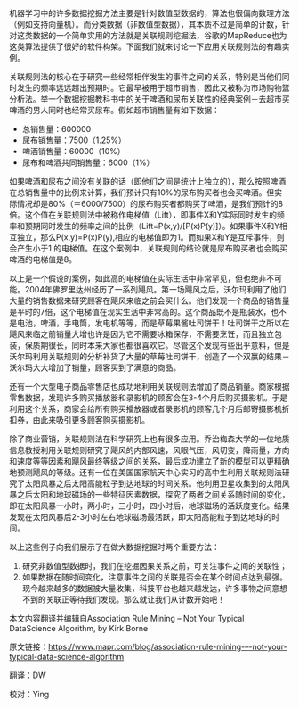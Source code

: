 机器学习中的许多数据挖掘方法主要是针对数值型数据的，算法也很偏向数理方法（例如支持向量机）。而分类数据（非数值型数据），其本质不过是简单的计数，针对这类数据的一个简单实用的方法就是关联规则挖掘法，谷歌的MapReduce也为这类算法提供了很好的软件构架。下面我们就来讨论一下应用关联规则法的有趣实例。
 
关联规则法的核心在于研究一些经常相伴发生的事件之间的关系，特别是当他们同时发生的频率远远超出预期时。它最早被用于超市销售，因此又被称为市场购物篮分析法。举一个数据挖掘教科书中的关于啤酒和尿布关联性的经典案例－去超市买啤酒的男人同时也经常买尿布。假如超市销售量有如下数据：

- 总销售量：600000
- 尿布销售量：7500（1.25%）
- 啤酒销售量：60000（10%）
- 尿布和啤酒共同销售量：6000（1%）

如果啤酒和尿布之间没有关联的话（即他们之间是统计上独立的），那么按照啤酒在总销售量中的比例来计算，我们预计只有10%的尿布购买者也会买啤酒。但实际情况却是80%（＝6000/7500）的尿布购买者都购买了啤酒，是我们预计的8倍。这个值在关联规则法中被称作电梯值（Lift），即事件X和Y实际同时发生的频率和预期同时发生的频率之间的比例（Lift=P(x,y)/[P(x)P(y)]）。如果事件X和Y相互独立，那么P(x,y)=P(x)P(y),相应的电梯值即为1。而如果X和Y是互斥事件，则会产生小于1 的电梯值。在这个案例中，关联规则的结论就是尿布购买者也会购买啤酒的电梯值是8。
 
以上是一个假设的案例，如此高的电梯值在实际生活中非常罕见，但也绝非不可能。2004年佛罗里达州经历了一系列飓风。第一场飓风之后，沃尔玛利用了他们大量的销售数据来研究顾客在飓风来临之前会买什么。他们发现一个商品的销售量是平时的7倍，这个电梯值在现实生活中非常高的。这个商品既不是瓶装水，也不是电池，啤酒，手电筒，发电机等等，而是草莓果酱吐司饼干！吐司饼干之所以在飓风来临之前销量大增也许是因为它不需要冰箱保存，不需要烹饪，而且独立包装，保质期很长，同时本来大家也都很喜欢它。尽管这个发现有些出乎意料，但是沃尔玛利用关联规则的分析补货了大量的草莓吐司饼干，创造了一个双赢的结果－沃尔玛大大增加了销量，顾客买到了满意的商品。
 
还有一个大型电子商品零售店也成功地利用关联规则法增加了商品销量。商家根据零售数据，发现许多购买播放器和录影机的顾客会在3-4个月后购买摄影机。于是利用这个关系，商家会给所有购买播放器或者录影机的顾客几个月后邮寄摄影机折扣券，由此来吸引更多顾客购买摄影机。
 
除了商业营销，关联规则法在科学研究上也有很多应用。乔治梅森大学的一位地质信息教授利用关联规则研究了飓风的内部风速，风眼气压，风切变，降雨量，方向和速度等等因素和飓风最终等级之间的关系，最后成功建立了新的模型可以更精确地预测飓风的等级。还有一位在美国国家航天中心实习的高中生利用关联规则法研究了太阳风暴之后太阳高能粒子到达地球的时间关系。他利用卫星收集到的太阳风暴之后太阳和地球磁场的一些特征因素数据，探究了两者之间关系随时间的变化，即在太阳风暴一小时，两小时，三小时，四小时后，地球磁场的活跃度变化。结果发现在太阳风暴后2-3小时左右地球磁场最活跃，即太阳高能粒子到达地球的时间。
 
以上这些例子向我们展示了在做大数据挖掘时两个重要方法：

1. 研究非数值型数据时，我们在挖掘因果关系之前，可关注事件之间的关联性；
2. 如果数据在随时间变化，注意事件之间的关联是否会在某个时间点达到最强。现今越来越多的数据被大量收集，科技平台也越来越发达，许多事物之间意想不到的关联正等待我们发现。那么就让我们从计数开始吧！

本文内容翻译并编辑自Association Rule Mining – Not Your Typical DataScience Algorithm, by Kirk Borne

原文链接：https://www.mapr.com/blog/association-rule-mining-–-not-your-typical-data-science-algorithm

翻译：DW

校对：Ying
